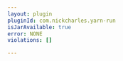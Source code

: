 ```yaml
---
layout: plugin
pluginId: com.nickcharles.yarn-run
isJarAvailable: true
error: NONE
violations: []

---
```

